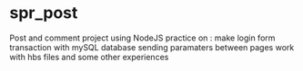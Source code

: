 # spr_post
Post and comment project using NodeJS
practice on :
  make login form
  transaction with mySQL database
  sending paramaters between pages
  work with hbs files
  and some other experiences
  
